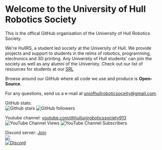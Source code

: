 # Welcome to the University of Hull Robotics Society
This is the offical GitHub organisation of the University of Hull Robotics Society.

We're HullRS, a student led society at the University of Hull. 
We provide projects and support to students in the relms of robotics, programming, electronics and 3D printing.
Any Universtiy of Hull students' can join the society as well as any alumni of the Univeristy.
Check out our list of resources for students at our [SRL](https://github.com/Hull-Robotics-Society/StudentResources)

Browse around our GitHub where all code we use and produce is **Open-Source**.

For any questions, send us a e-mail at uniofhullroboticsoceity@gmail.com.

GitHub stats:<br>
![Github stars](https://img.shields.io/github/stars/Hull-Robotics-Society?style=social) ![GitHub followers](https://img.shields.io/github/followers/Hull-Robotics-Society?style=social)

Youtube channel: [youtube.com/@hulluniroboticssociety913](https://www.youtube.com/@hulluniroboticssociety913)<br>![YouTube Channel Views](https://img.shields.io/youtube/channel/views/UCWMcztkN_I4TlTvE8nSC0Tw) ![YouTube Channel Subscribers](https://img.shields.io/youtube/channel/subscribers/UCWMcztkN_I4TlTvE8nSC0Tw)


Discord server: [Join](https://discord.gg/DaNcZb7zvd)<br>
[![](https://dcbadge.vercel.app/api/server/DaNcZb7zvd)](https://discord.gg/DaNcZb7zvd)<br>
[![Discord](https://img.shields.io/discord/1072498136284667955)](https://discord.gg/DaNcZb7zvd)
